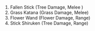 1. Fallen Stick (Tree Damage, Melee )
2. Grass Katana (Grass Damage, Melee)
3. Flower Wand (Flower Damage, Range)
4.  Stick Shiruken (Tree Damage, Range)